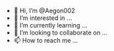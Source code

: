 - 👋 Hi, I’m @Aegon002
- 👀 I’m interested in ...
- 🌱 I’m currently learning ...
- 💞️ I’m looking to collaborate on ...
- 📫 How to reach me ...


<!---
Aegon002/Aegon002 is a ✨ special ✨ repository because its `README.md` (this file) appears on your GitHub profile.
You can click the Preview link to take a look at your changes.
--->





